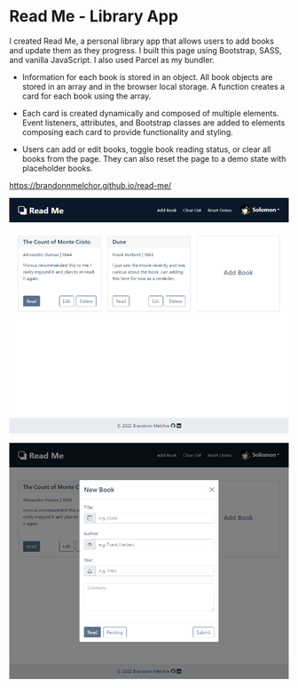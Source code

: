 # Read Me - Library App

I created Read Me, a personal library app that allows users to add books and update them as they progress. I built this page using Bootstrap, SASS, and vanilla JavaScript. I also used Parcel as my bundler.

- Information for each book is stored in an object. All book objects are stored in an array and in the browser local storage. A function creates a card for each book using the array.

- Each card is created dynamically and composed of multiple elements. Event listeners, attributes, and Bootstrap classes are added to elements composing each card to provide functionality and styling.

- Users can add or edit books, toggle book reading status, or clear all books from the page. They can also reset the page to a demo state with placeholder books.

https://brandonnmelchor.github.io/read-me/

![](https://github.com/brandonnmelchor/read-me/blob/main/src/screenshots/screenshot_1.png?raw=true)

![](https://github.com/brandonnmelchor/read-me/blob/main/src/screenshots/screenshot_2.png?raw=true)
